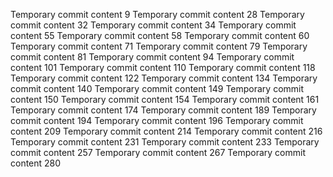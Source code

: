Temporary commit content 9
Temporary commit content 28
Temporary commit content 32
Temporary commit content 34
Temporary commit content 55
Temporary commit content 58
Temporary commit content 60
Temporary commit content 71
Temporary commit content 79
Temporary commit content 81
Temporary commit content 94
Temporary commit content 101
Temporary commit content 110
Temporary commit content 118
Temporary commit content 122
Temporary commit content 134
Temporary commit content 140
Temporary commit content 149
Temporary commit content 150
Temporary commit content 154
Temporary commit content 161
Temporary commit content 174
Temporary commit content 189
Temporary commit content 194
Temporary commit content 196
Temporary commit content 209
Temporary commit content 214
Temporary commit content 216
Temporary commit content 231
Temporary commit content 233
Temporary commit content 257
Temporary commit content 267
Temporary commit content 280
